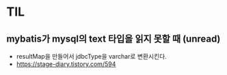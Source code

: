 # TIL

## mybatis가 mysql의 text 타입을 읽지 못할 때 (unread)
- resultMap을 만들어서 jdbcType을 varchar로 변환시킨다.
- https://stage-diary.tistory.com/594
